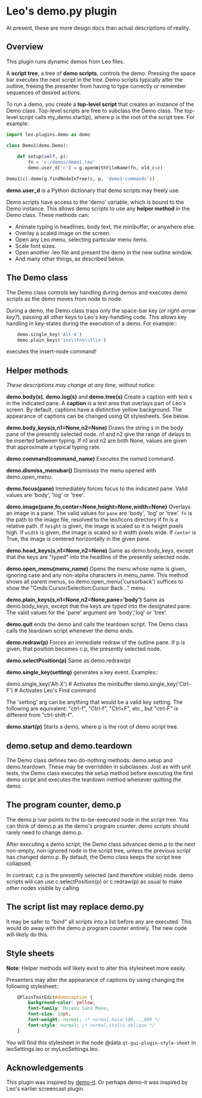 
# Leo's demo.py plugin

At present, these are more design docs than actual descriptions of reality.

## Overview

This plugin runs dynamic demos from Leo files.

A **script tree**, a tree of **demo scripts**, controls the demo. Pressing the space bar executes the next script in the tree. Demo scripts typically alter the outline, freeing the presenter from having to type correctly or remember sequences of desired actions. 

To run a demo, you create a **top-level script** that creates an instance of the Demo class. Top-level scripts are free to subclass the Demo class. The top-level script calls my_demo.start(p), where p is the root of the script tree. For example:

```python
import leo.plugins.demo as demo

class Demo1(demo.Demo):
    
    def setup(self, p):
        fn = 'c:/demos/demo1.leo'
        demo.user_d['c'] = g.openWithFileName(fn, old_c=c)

Demo1(c).demo(g.findNodeInTree(c, p, 'demo1-commands'))
```

**demo.user_d** is a Python dictionary that demo scripts may freely use.

Demo scripts have access to the 'demo' variable, which is bound to the Demo instance. This allows demo scripts to use any **helper method** in the Demo class. These methods can:

- Animate typing in headlines, body text, the minibuffer, or anywhere else.
- Overlay a scaled image on the screen.
- Open any Leo menu, selecting particular menu items.
- Scale font sizes.
- Open another .leo file and present the demo in the new outline window.
- And many other things, as described below.


## The Demo class

The Demo class controls key handling during demos and executes demo scripts as the demo moves from node to node.

During a demo, the Demo class traps only the space-bar key (*or right-arrow key?*), passing all other keys to Leo's key-handling code. This allows key handling in key-states during the execution of a demo. For example::

```python
    demo.single_key('Alt-X')
    demo.plain_keys('ins\\tno\\t\\n')
```

executes the insert-node command!

## Helper methods

*These descriptions may change at any time, without notice*:

**demo.body(s)**, **demo.log(s)** and **demo.tree(s)** Create a caption with text s in the indicated pane. A **caption** is a text area that overlays part of Leo's screen. By default, captions have a distinctive yellow background. The appearance of captions can be changed using Qt stylesheets. See below.

**demo.body_keys(s,n1=None,n2=None)** Draws the string s in the body pane of
the presently selected node. n1 and n2 give the range of delays to be
inserted between typing. If n1 and n2 are both None, values are given that
approximate a typical typing rate.

**demo.command(command_name)** Executes the named command.

**demo.dismiss_menubar()** Dismisses the menu opened with demo.open_menu.

**demo.focus(pane)** Immediately forces focus to the indicated pane. Valid values are 'body', 'log' or 'tree'.

**demo.image(pane,fn,center=None,height=None,width=None)** Overlays an image in a pane. The valid values for `pane` are 'body', 'log' or 'tree'. `fn` is the path to the image file, resolved to the leo/Icons directory if fn is a relative path. If `height` is given, the image is scaled so it is height pixels high. If `width` is given, the image is scaled so it width pixels wide. If `center` is True, the image is centered horizontally in the given pane.

**demo.head_keys(s,n1=None,n2=None)** Same as demo.body_keys, except that the
keys are "typed" into the headline of the presently selected node.

**demo.open_menu(menu_name)** Opens the menu whose name is given, ignoring case and any non-alpha characters in menu_name. This method shows all parent menus, so demo.open_menu('cursorback') suffices to show the "Cmds\:Cursor/Selection\:Cursor Back..." menu.

**demo.plain_keys(s,n1=None,n2=None,pane='body')** Same as demo.body_keys, except that the keys are typed into the designated pane. The valid values for the 'pane' argument are 'body','log' or 'tree'.

**demo.quit** ends the demo and calls the teardown script. The Demo class calls the teardown script whenever the demo ends.

**demo.redraw(p)** Forces an immediate redraw of the outline pane. If p is
given, that position becomes c.p, the presently selected node.

**demo.selectPosition(p)** Same as demo.redraw(p)

**demo.single_key(setting)** generates a key event. Examples::

   demo.single_key('Alt-X') # Activates the minibuffer
   demo.single_key('Ctrl-F') # Activates Leo's Find command

The 'setting' arg can be anything that would be a valid key setting. The following are equivalent: "ctrl-f", "Ctrl-f", "Ctrl+F", etc., but "ctrl-F" is different from "ctrl-shift-f".

**demo.start(p)** Starts a demo, where p is the root of demo script tree.

## demo.setup and demo.teardown

The Demo class defines two do-nothing methods: demo.setup and demo.teardown. These may be overridden in subclasses. Just as with unit tests, the Demo class executes the setup method before executing the first demo script and executes the teardown method whenever quitting the demo.

## The program counter, demo.p

The demo.p ivar points to the to-be-executed node in the script tree. You can think of demo.p as the demo's program counter. demo scripts should rarely need to change demo.p.

After executing a demo script, the Demo class advances demo.p to the next non-empty, non-ignored node in the script tree, unless the previous script has changed demo.p. By default, the Demo class keeps the script tree collapsed.

In contrast, c.p is the presently selected (and therefore visible) node. demo scripts will can use c.selectPosition(p) or c.redraw(p) as usual to make *other* nodes visible by calling 

## The script list may replace demo.py

It may be safer to "bind" all scripts into a list before any are executed.  This would do away with the demo.p program counter entirely.  The new code will likely do this.

## Style sheets

**Note**: Helper methods will likely exist to alter this stylesheet more easily.

Presenters may alter the appearance of captions by using changing the
following stylesheet::

```css
    QPlainTextEdit#democaption {
        background-color: yellow;
        font-family: DejaVu Sans Mono;
        font-size: 18pt;
        font-weight: normal; /* normal,bold,100,..,900 */
        font-style: normal; /* normal,italic,oblique */
    }
```

You will find this stylesheet in the node @data
``qt-gui-plugin-style-sheet`` in leoSettings.leo or myLeoSettings.leo.

## Acknowledgements

This plugin was inspired by [demo-it](https://github.com/howardabrams/demo-it/blob/master/demo-it.org). Or perhaps demo-it was inspired by Leo's earlier screencast plugin.

